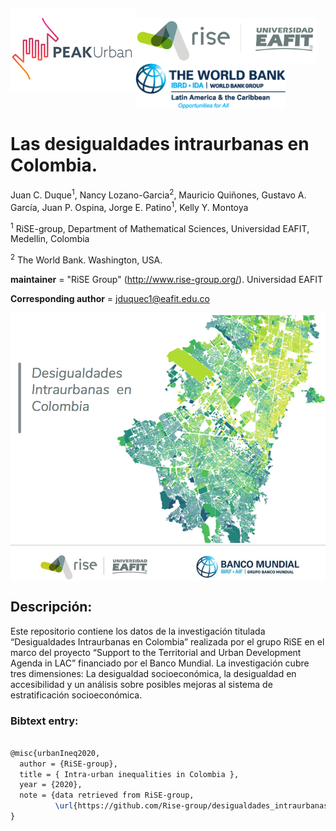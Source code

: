 <pre>
<p float="left">
<img src="figs/PEAKurban.png" alt="PEAK Urban logo" align="left" width="200"/>
<img src="figs/logo_rise_eafit.png" alt="RiSE-group logo" align="left" width="290"/>               
<img src="figs/WB_logo.png" alt="World Bank logo" align="left"  width="240"/>         
</p>
</pre>

# Las desigualdades intraurbanas en Colombia.


Juan C. Duque<sup>1</sup>, Nancy Lozano-Garcia<sup>2</sup>, Mauricio Quiñones, Gustavo A. García, Juan P. Ospina, Jorge E. Patino<sup>1</sup>, Kelly Y. Montoya


<sup>1</sup> RiSE-group, Department of Mathematical Sciences, Universidad EAFIT, Medellin, Colombia

<sup>2</sup> The World Bank. Washington, USA.


__maintainer__ = "RiSE Group"  (http://www.rise-group.org/). Universidad EAFIT

__Corresponding author__ = jduquec1@eafit.edu.co

<img src="figs/Proyecto_desigualdades_intraurbanas.png" alt="Proyecto desigualdades intraurbanas logo" align="middle" width="700">

## Descripción:
Este repositorio contiene los datos de la investigación titulada “Desigualdades Intraurbanas en Colombia” realizada por el grupo RiSE en el marco del proyecto “Support to the Territorial and Urban Development Agenda in LAC” financiado por el Banco Mundial.
La investigación cubre tres dimensiones: La desigualdad socioeconómica, la desigualdad en accesibilidad y un análisis sobre posibles mejoras al sistema de estratificación socioeconómica.  

### Bibtext entry:

```tex

@misc{urbanIneq2020,
  author = {RiSE-group},
  title = { Intra-urban inequalities in Colombia },
  year = {2020},
  note = {data retrieved from RiSE-group, 
          \url{https://github.com/Rise-group/desigualdades_intraurbanas_Colombia}},
}

```
